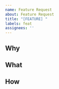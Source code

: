 ```yaml
---
name: Feature Request
about: Feature Request
title: "[FEATURE] "
labels: feat
assignees: ''
---
```


## Why
<!-- A clear and concise description of why this feature is needed. -->

## What
<!-- A clear and concise description of what the feature is. -->

## How
<!-- A clear and concise description of how the feature should be implemented. -->
